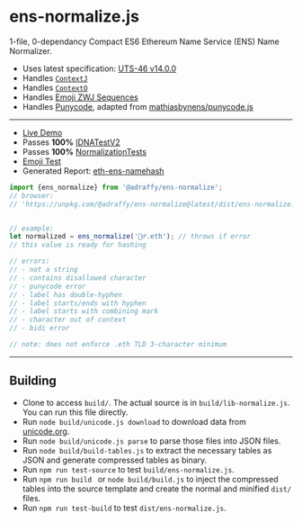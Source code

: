 # ens-normalize.js
1-file, 0-dependancy Compact ES6 Ethereum Name Service (ENS) Name Normalizer.

* Uses latest specification: [UTS-46 v14.0.0](https://unicode.org/reports/tr46/)
* Handles [`ContextJ`](https://datatracker.ietf.org/doc/html/rfc5892#appendix-A.1)
* Handles [`ContextO`](https://datatracker.ietf.org/doc/html/rfc5892#appendix-A.3)
* Handles [Emoji ZWJ Sequences](https://unicode.org/emoji/charts/emoji-zwj-sequences.html)
* Handles [Punycode](https://datatracker.ietf.org/doc/html/rfc3492), adapted from [mathiasbynens/punycode.js](https://github.com/mathiasbynens/punycode.js)
---

* [Live Demo](https://raffy.antistupid.com/eth/ens-resolver.html)
* Passes **100%** [IDNATestV2](https://adraffy.github.io/ens-normalize.js/test/report-idna.html)
* Passes **100%** [NormalizationTests](https://adraffy.github.io/ens-normalize.js/test/report-nf.html)
* [Emoji Test](https://adraffy.github.io/ens-normalize.js/test/report-emoji.html)
* Generated Report: [eth-ens-namehash](https://adraffy.github.io/ens-normalize.js/test/output/ens.html)

```Javascript
import {ens_normalize} from '@adraffy/ens-normalize';
// browser: 
// 'https://unpkg.com/@adraffy/ens-normalize@latest/dist/ens-normalize.min.js'


// example:
let normalized = ens_normalize('🚴‍♂️.eth'); // throws if error
// this value is ready for hashing

// errors:
// - not a string
// - contains disallowed character
// - punycode error
// - label has double-hyphen
// - label starts/ends with hyphen
// - label starts with combining mark
// - character out of context
// - bidi error

// note: does not enforce .eth TLD 3-character minimum
```
---

## Building

* Clone to access `build/`.  The actual source is in `build/lib-normalize.js`.  You can run this file directly.
* Run `node build/unicode.js download` to download data from [unicode.org](https://www.unicode.org/Public/).
* Run `node build/unicode.js parse` to parse those files into JSON files.
* Run `node build/build-tables.js` to extract the necessary tables as JSON and generate compressed tables as binary.
* Run `npm run test-source` to test `build/ens-normalize.js`.
* Run `npm run build ` or `node build/build.js` to inject the compressed tables into the source template and create the normal and minified `dist/` files.
* Run `npm run test-build` to test `dist/ens-normalize.js`.